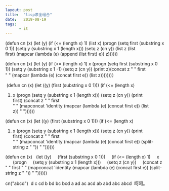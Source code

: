 ```yaml
---
layout: post
title:  "lisp求全组合"
date:   2019-08-19
tags:
      - it
---
```



(defun cn (x) (let (y) (if (\<= (length x) 1) (list x) (progn (setq
first (substring x 0 1)) (setq y (substring x 1 (length x))) (setq z (cn
y)) (list z (list first) (mapcar (lambda (e) (append (list first) e))
z))))))



(defun cn (x) (let (y) (if (\<= (length x) 1) x (progn (setq first
(substring x 0 1)) (setq y (substring x 1 -1) (setq z (cn y)) (print
z)(concat z \" \" first \" \" (mapcar (lambda (e) (concat first
e)) (list z)))))))）



 (defun cn (x) (let ((y) (first (substring x 0 1))) (if (\<= (length x)
1) x (progn (setq y (substring x 1 (length x))) (setq z (cn y)) (print
first) (concat z \" \" first
\" \" (mapconcat \'identity (mapcar (lambda (e) (concat first e)) (list
z)) \" \"))))))



(defun cn (x) (let ((y) (first (substring x 0 1))) (if (\<= (length x)
1) x (progn (setq y (substring x 1 (length x))) (setq z (cn y)) (print
first) (concat z \" \" first
\" \" (mapconcat \'identity (mapcar (lambda (e) (concat first
e)) (split-string z \" \")) \" \"))))))



(defun cn (x)
  (let ((y)
    (first (substring x 0 1)))
    (if (\<= (length x) 1)
    x
      (progn
    (setq y (substring x 1 (length x)))
    (setq z (cn y))
    (concat z \" \" first
\" \" (mapconcat \'identity (mapcar (lambda (e) (concat first
e)) (split-string z \" \")) \" \"))))))

cn(\"abcd\") 
d c cd b bd bc bcd a ad ac acd ab abd abc abcd
 呵呵。 
  



